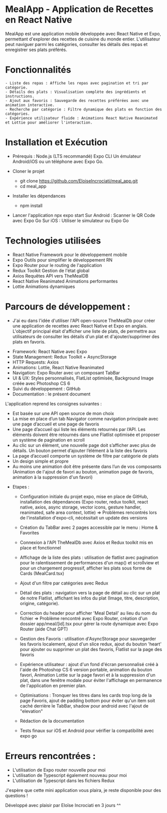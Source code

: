 # MealApp - Application de Recettes en React Native

MealApp est une application mobile développée avec React Native et Expo, permettant d'explorer des recettes de cuisine du monde entier. L'utilisateur peut naviguer parmi les catégories, consulter les détails des repas et enregistrer ses plats préférés.

# Fonctionnalités

    - Liste des repas : Affiche les repas avec pagination et tri par catégorie.
    - Détails des plats : Visualisation complète des ingrédients et instructions.
    - Ajout aux favoris : Sauvegarde des recettes préférées avec une animation interactive.
    - Recherche par catégorie : Filtre dynamique des plats en fonction des catégories.
    - Expérience utilisateur fluide : Animations React Native Reanimated et Lottie pour améliorer l'interaction.

#  Installation et Exécution
   
   - Prérequis : 
   Node.js (LTS recommandé)
   Expo CLI
   Un émulateur Android/iOS ou un téléphone avec Expo Go.

   - Cloner le projet
      - git clone https://github.com/EloiseIncrociati/meal_app.git
      - cd meal_app

   - Installer les dépendances
      - npm install

   - Lancer l'application
      npx expo start
      Sur Android : Scanner le QR Code avec Expo Go
      Sur iOS : Utiliser le simulateur ou Expo Go

# Technologies utilisées

- React Native	Framework pour le développement mobile
- Expo	Outils pour simplifier le développement RN
- Expo Router pour le routing de l'application
- Redux Toolkit	Gestion de l'état global
- Axios	Requêtes API vers TheMealDB
- React Native Reanimated	Animations performantes
- Lottie	Animations dynamiques

# Parcours de développement : 

 * J'ai eu dans l'idée d'utiliser l'API open-source TheMealDb pour créer une application de recettes avec React Native et Expo en anglais. 
L'objectif principal était d'afficher une liste de plats, de permettre aux utilisateurs de consulter les détails d'un plat et d'ajouter/supprimer des plats en favoris.

- Framework: React Native avec Expo 
- State Management: Redux Toolkit + AsyncStorage
- HTTP Requests: Axios
- Animations: Lottie, React Native Reanimated
- Navigation: Expo Router avec un composant TabBar
- UI & UX: Styles personnalisés, FlatList optimisée, Background Image créée avec Photoshop CS 6
- Suivi du développement : GitHub
- Documentation : le présent document

L'application reprend les consignes suivantes : 
   - Est basée sur une API open source de mon choix
   - La mise en place d’un tab Navigator comme navigation principale avec une page d’accueil et une page de favoris
   - Une page d’accueil qui liste les éléments retournés par l’API. Les éléments doivent être retournés dans une Flatlist optimisée et proposer un système de pagination en scroll
   - Au clic sur un élément, une nouvelle page doit s’afficher avec plus de détails. Un bouton permet d’ajouter l’élément à la liste des favoris
   - La page d’accueil comporte un système de filtre par catégorie de plats
   - Un design simple et propre
   - Au moins une animation doit être présente dans l’un de vos composants (Animation de l'ajout de favori au bouton, animation page de favoris, animation à la suppression d'un favori)

* Etapes : 
   - Configuration initiale du projet expo, mise en place de GitHub, installation des dépendances (Expo router, redux toolkit, react native, axios, async storage, vector icons, gesture handler, reanimated, safe area context, lottie)
   => Problèmes rencontrés lors de l'installation d'expo-cli, nécéssitait un update des versions

   - Création du TabBar avec 2 pages accessible par le menu : Home & Favorites
   - Connexion à l'API TheMealDb avec Axios et Redux toolkit mis en place et fonctionnel
   
   - Affichage de la liste des plats : utilisation de flatlist avec pagination pour le ralentissement de performances d'un map() et scrollview et pour un chargement progressif, afficher les plats sous forme de Cards (MealCard.tsx) 
   - Ajout d'un filtre par catégories avec Redux

   - Détail des plats : navigation vers la page de détail au clic sur un plat de notre Flatlist, affichant les infos du plat (Image, titre, description, origine, catégorie). 
   - Correction du header pour afficher 'Meal Detail' au lieu du nom du fichier
   => Problème rencontré avec Expo Router, création d'un dossier app/meal/[id].tsx pour gérer la route dynamique avec Expo Router (aide Chat GPT)

   - Gestion des Favoris : utilisation d'AsyncStorage pour sauvegarder les favoris localement, ajout d'un slice redux, ajout du bouton 'heart' pour ajouter ou supprimer un plat des favoris, Flatlist sur la page des favoris

   - Expérience utilisateur : ajout d'un fond d'écran personnalisé créé à l'aide de Photoshop CS 6 version portable, animation du bouton favori, Animation Lottie sur la page favori et à la suppression d'un plat, dans une fenêtre modale pour éviter l'affichage en permanence de l'application en premier plan. 

   - Optimisations : Tronquer les titres dans les cards trop long de la page Favoris, ajout de padding bottom pour éviter qu'un item soit caché derrière le TabBar, shadow pour android avec l'ajout de "elevation"

   - Rédaction de la documentation

   - Tests finaux sur iOS et Android pour vérifier la compatibilité avec expo go
   
# Erreurs rencontrées : 

   - L'utilisation de Expo router nouvelle pour moi
   - L'utilisation de Typescript également nouveau pour moi 
   - L'utilisation de Typescript dans les fichiers Redux

J'espère que cette mini application vous plaira, je reste disponible pour des questions ! 

Développé avec plaisir par Eloïse Incrociati en 3 jours ^^

